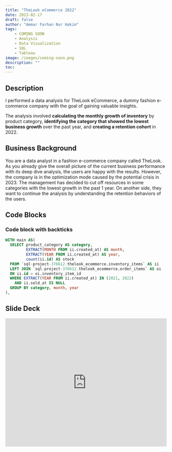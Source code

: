 ```yaml
---
title: "TheLook eCommerce 2022"
date: 2023-02-17
draft: false
author: "Ammar Farhan Nur Hakim"
tags:
    - COMING SOON
    - Analysis
    - Data Visualization
    - SQL
    - Tableau
image: /images/coming-soon.png
description: ""
toc:
---
```


## Description

I performed a data analysis for TheLook eCommerce, a dummy fashion e-commerce company with the goal of gaining valuable insights.

The analysis involved **calculating the monthly growth of inventory** by product category, **identifying the category that showed the lowest business growth** over the past year, and **creating a retention cohort** in 2022.

## Business Background

You are a data analyst in a fashion e-commerce company called TheLook. As you already give the overall picture of the current business performance with its deep dive analysis, the users are happy with the results. However, the company is in the optimization mode caused by the potential crisis in 2023. The management has decided to cut off resources in some categories with the lowest growth in the past 1 year. On another side, they want to continue the analysis by understanding the retention behaviors of the users.

## Code Blocks

### Code block with backticks

```sql
WITH main AS(
  SELECT product_category AS category,
         EXTRACT(MONTH FROM ii.created_at) AS month,
         EXTRACT(YEAR FROM ii.created_at) AS year,
         count(ii.id) AS stock
  FROM `sql-project-376612.thelook_ecommerce.inventory_items` AS ii
  LEFT JOIN `sql-project-376612.thelook_ecommerce.order_items` AS oi
  ON ii.id = oi.inventory_item_id
  WHERE EXTRACT(YEAR FROM ii.created_at) IN (2021, 2022)
    AND ii.sold_at IS NULL
  GROUP BY category, month, year
),
```

## Slide Deck

<iframe src="https://docs.google.com/presentation/d/e/2PACX-1vTKB5jVXYgu-1Zx3hBP7P4B9aP--KOTtlZMrPqKd593IhCybqdjBm3g19BCjaMYRgHWUQL-_M2NKCdT/embed?start=false&loop=false&delayms=3000" frameborder="0" width="100%" height="400" allowfullscreen="true" mozallowfullscreen="true" webkitallowfullscreen="true"></iframe>